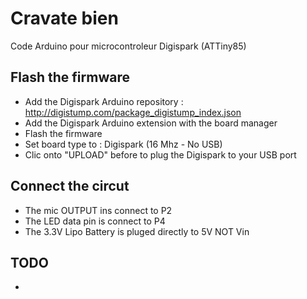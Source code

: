 # Cravate bien
Code Arduino pour microcontroleur Digispark (ATTiny85)

## Flash the firmware
- Add the Digispark Arduino repository : http://digistump.com/package_digistump_index.json
- Add the Digispark Arduino extension with the board manager
- Flash the firmware
 - Set board type to : Digispark (16 Mhz - No USB)
 - Clic onto "UPLOAD" before to plug the Digispark to your USB port
 
## Connect the circut
- The mic OUTPUT ins connect to P2
- The LED data pin is connect to P4
- The 3.3V Lipo Battery is pluged directly to 5V NOT Vin

## TODO
- 
